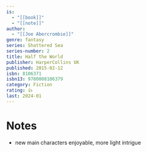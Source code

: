 ```yaml
---
is:
  - "[[book]]"
  - "[[note]]"
author:
  - "[[Joe Abercrombie]]"
genre: fantasy
series: Shattered Sea
series-number: 2
title: Half the World
publisher: HarperCollins UK
published: 2015-02-12
isbn: 8106371
isbn13: 9780008106379
category: Fiction
rating: 👍
last: 2024-01
---
```

# Notes
- new main characters enjoyable, more light intrigue
